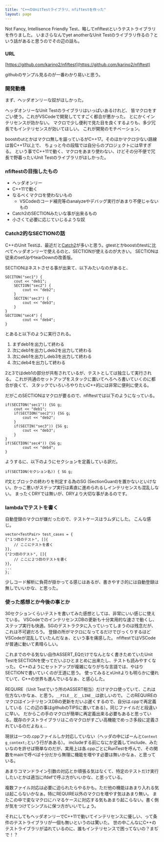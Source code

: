 ```yaml
---
title: "C++のUnitTestライブラリ、nfiftestを作った"
layout: page
---
```

Not Fancy, Intellisence Friendly Test、略してnfiftestというテストライブラリを作りました。
いまさらなんでyet anotherなUnit Testのライブラリ作るの？という話があると思うのでその辺の話も。

### URL

[https://github.com/karino2/nfiftest](https://github.com/karino2/nfiftest)

githubのサンプル見るのが一番わかり易いと思う。

### 開発動機

まず、ヘッダオンリーな奴がほしかった。

ヘッダオンリーなUnit Testのライブラリはいっぱいあるけれど、
皆マクロをすごい使う。これがVSCodeで開発しててすごく都合が悪かった。
とにかくインテリセンスが効かない。
マクロで少し便利で見た目を良くするよりも、多少冗長でもインテリセンスが効いてほしい。
これが開発のモチベーション。

boostのutとかはマクロ無しを謳っているがC++17。そのほかマクロ少ない路線は皆C++17以上で、
ちょっと今の段階では自分らのプロジェクトには早すぎる。
という事でC++11で動く、マクロをあまり使わない、けどその分不便で冗長で野暮ったいUnit Testのライブラリがほしかった。

### nfiftestの目指したもの

- ヘッダオンリー
- C++11で動く
- なるべくマクロを使わないもの
  - VSCodeのコード補完等のanalyzeやデバッグ実行があまり不便じゃないもの
- Catch2のSECTIONみたいな事が出来るもの
- 小さくて必要に応じていじるような奴

### Catch2的なSECTIONの話

C++のUnit Testは、最近だと[Catch2](https://github.com/catchorg/Catch2)が多いと思う。gtestとかboostのtestに比べてヘッダオンリーで使えるのと、SECTIONが使えるのが大きい。
SECTIONは従来のsetUpやtearDownの改善版。

SECTIONはネストさせる事が出来て、以下みたいなのがあると、

```
SECITON("sec1") {
    cout << "deb1";
    SECTION("sec2") {
        cout << "deb2";
    }
    SECTIN("sec3") {
        cout << "deb3";
    }
}
SECTION("sec4") {
        cout << "deb4";
}
```

とあると以下のように実行される。

1. まずdeb1を出力して終わる
2. 次にdeb1を出力しdeb2を出力して終わる
3. 次にdeb1を出力しdeb3を出力して終わる
4. 次にdeb4を出力して終わる

2と3ではdeb1の部分が共有されているが、テストとしては独立して実行される。
これが共通のセットアップをスタックに置いてへろへろ書いていくのに都合が良くて、
スタックでいろいろやりたいC++的には非常に便利に使える。

だがこのSECTIONはマクロが要るので、nfiftestでは以下のようになっている。

```
if(SECITON("sec1")) {SG g;
    cout << "deb1";
    if(SECTION("sec2")) {SG g;
        cout << "deb2";
    }
    if(SECTIN("sec3")) {SG g;
        cout << "deb3";
    }
}
if(SECTION("sec4")) {SG g;
        cout << "deb4";
}
```

ようするに、以下のようにセクションを定義している訳だ。

```
if(SECTION(セクション名)) { SG g;
```

if文とブロックの終わりを判定する為のSG (SectionGuard)を置かないといけない。かっこ悪いがステップ実行は素直に進められるしインテリセンスも混乱しない。
まったくDRYでは無いが、DRYより大切な事があるのです。

### lambdaでテストを書く

自動登録のマクロが嫌だったので、テストケースはラムダにした。
こんな感じ。

```
vector<TestPair> test_cases = {
{"１つ目のテスト", []{
    // ここにテストを書く
}},
{"2つ目のテスト", []{
    // ここに２つ目のテストを書く
}},
...
};
```

少しコード解析に負荷が掛かってる感じはあるが、書きやすさ的には自動登録は無しでいいかな、と思った。

### 使った感想とか今後の事とか

30セクションくらいテストを書いてみた感想としては、非常にいい感じに使えている。
VSCodeでのインテリセンスDBの更新も十分実用的な速さで動くし、ステップ実行も快適。SGのデストラクタに入っていってしまうのは残念だが、これは不可避だろう。
登録の所がマクロになってるだけでびっくりするほどVSCodeが混乱していたんだなぁ、という事を痛感した。
nfiftestではVSCodeが普通に動いて素晴らしい。

これまでのやる気ない自作ASSERT_EQだけでなんとなく書きためていたUnit TestをSECTIONを使ってだいぶひとまとめに出来たし、テストも読みやすくなった。
C++のようにセットアップが複雑になりがちな言語では、やはりSECTIONで書いていくのが王道に思う。
使ってみるとxUnitよりも明らかに優れていて、C++の世界も進んでいるなぁ、と感心した。

REQUIRE（Unit Testでいう所のASSERT相当）だけマクロ使っていて、これは仕方ないかなぁ、と思う。`__FILE__`と`__LINE__`は欲しいので。
このREQUIREのマクロはインテリセンスDBの更新をだいぶ遅くするので、自分は.cppで再定義している（この辺の事はgithubのTIPSに書いてある）。同じファイルだと段違いに早い。
だからこの手のマクロが簡単に再定義出来る必要もあると思っている。既存のテストライブラリはこのマクロがすごい高機能でめっさ多段に定義されているのだよねぇ…

現状は一つの.cppファイルしか対応していない（ヘッダの中にばーんと`Context g_context;`という行があある）。
includeする前になにか定義してinclude、みたいなのを許せば簡単なのだが、実用上は各.cppごとにRunTestを呼んで、その関数をmainで呼べば十分だから無理に機能を増やす必要は無いかなぁ、と思っている。

あまりコマンドライン引数の対応とか頑張る気はなくて、特定のテストだけ実行したいとかは適当にifdefで呼ぶ方がいいかな、と思っている。

複数ファイル対応は必要に迫られたらやるかも。ただ他の機能はあまり入れる気は起こらないかなぁ。特にREQUIRE以外のマクロを増やす気はあまり無い。
またこの中で変なマクロにハマるケースに対応する気もあまり起こらない。書く側が気をつけてシンプルに保つ方がいいでしょう。

それにしてもヘッダオンリーでC++11で動いてインテリセンスに優しい、って条件のテストライブラリが一個も無いというのは驚いた。
世の中こんなにC++のテストライブラリが溢れているのに、誰もインテリセンスで困ってないの？まぢで！？
